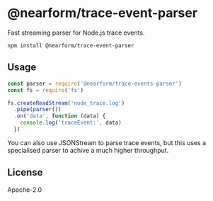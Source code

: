 # @nearform/trace-event-parser

Fast streaming parser for Node.js trace events.

```
npm install @nearform/trace-event-parser
```

## Usage

```js
const parser = require('@nearform/trace-events-parser')
const fs = require('fs')

fs.createReadStream('node_trace.log')
  .pipe(parser())
  .on('data', function (data) {
    console.log('traceEvent:', data)
  })
```

You can also use JSONStream to parse trace events, but
this uses a specialised parser to achive a much higher throughput.

## License

Apache-2.0
